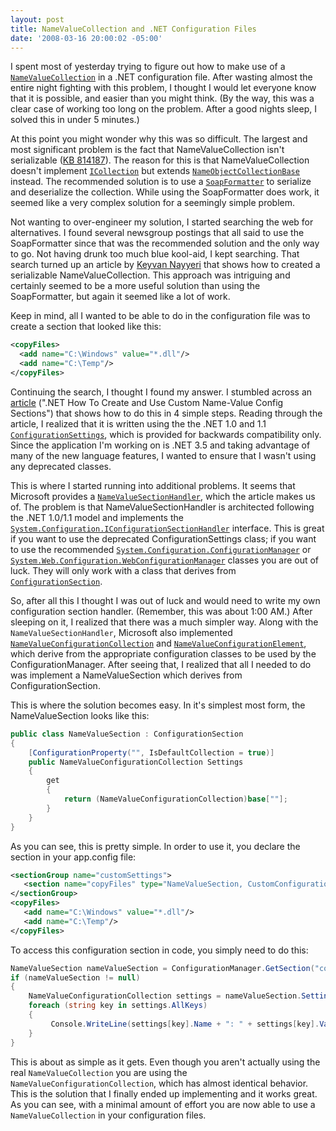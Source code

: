 ```yaml
---
layout: post
title: NameValueCollection and .NET Configuration Files
date: '2008-03-16 20:00:02 -05:00'
---
```


I spent most of yesterday trying to figure out how to make use of a [`NameValueCollection`](http://msdn2.microsoft.com/689y5thy.aspx) in a .NET configuration file. After wasting almost the entire night fighting with this problem, I thought I would let everyone know that it is possible, and easier than you might think. (By the way, this was a clear case of working too long on the problem. After a good nights sleep, I solved this in under 5 minutes.)

At this point you might wonder why this was so difficult. The largest and most significant problem is the fact that NameValueCollection isn't serializable ([KB 814187](http://support.microsoft.com/kb/814187)). The reason for this is that NameValueCollection doesn't implement [`ICollection`](http://msdn2.microsoft.com/b1ht6113.aspx) but extends [`NameObjectCollectionBase`](http://msdn2.microsoft.com/ts6a60s4.aspx) instead. The recommended solution is to use a [`SoapFormatter`](http://msdn2.microsoft.com/5ktza7xf.aspx) to serialize and deserialize the collection. While using the SoapFormatter does work, it seemed like a very complex solution for a seemingly simple problem.

Not wanting to over-engineer my solution, I started searching the web for alternatives. I found several newsgroup postings that all said to use the SoapFormatter since that was the recommended solution and the only way to go. Not having drunk too much blue kool-aid, I kept searching. That search turned up an article by [Keyvan Nayyeri](http://nayyeri.net/blog/Serialize-NameValueCollection/) that shows how to created a serializable NameValueCollection. This approach was intriguing and certainly seemed to be a more useful solution than using the SoapFormatter, but again it seemed like a lot of work.

Keep in mind, all I wanted to be able to do in the configuration file was to create a section that looked like this:
 
```xml
<copyFiles>
  <add name="C:\Windows" value="*.dll"/>
  <add name="C:\Temp"/>
</copyFiles>
```

Continuing the search, I thought I found my answer. I stumbled across an [article](http://dotnet.org.za/ncode/archive/2007/01/19/net-how-to-use-custom-name-value-config-sections.aspx) (".NET How To Create and Use Custom Name-Value Config Sections") that shows how to do this in 4 simple steps. Reading through the article, I realized that it is written using the the .NET 1.0 and 1.1 [`ConfigurationSettings`](http://msdn2.microsoft.com/kw224t90.aspx), which is provided for backwards compatibility only. Since the application I'm working on is .NET 3.5 and taking advantage of many of the new language features, I wanted to ensure that I wasn't using any deprecated classes.

This is where I started running into additional problems. It seems that Microsoft provides a [`NameValueSectionHandler`](http://msdn2.microsoft.com/5fwwx482.aspx), which the article makes us of. The problem is that NameValueSectionHandler is architected following the .NET 1.0/1.1 model and implements the [`System.Configuration.IConfigurationSectionHandler`](http://msdn2.microsoft.com/6950ee5e.aspx) interface. This is great if you want to use the deprecated ConfigurationSettings class; if you want to use the recommended [`System.Configuration.ConfigurationManager`](http://msdn2.microsoft.com/ms134260.asp) or [`System.Web.Configuration.WebConfigurationManager`](http://msdn2.microsoft.com/ms151430.aspx) classes you are out of luck. They will only work with a class that derives from [`ConfigurationSection`](http://msdn2.microsoft.com/x0kca287.aspx).

So, after all this I thought I was out of luck and would need to write my own configuration section handler. (Remember, this was about 1:00 AM.) After sleeping on it, I realized that there was a much simpler way. Along with the `NameValueSectionHandler`, Microsoft also implemented [`NameValueConfigurationCollection`](http://msdn2.microsoft.com/ms134603.aspx) and [`NameValueConfigurationElement`](http://msdn2.microsoft.com/ms134619.aspx), which derive from the appropriate configuration classes to be used by the ConfigurationManager. After seeing that, I realized that all I needed to do was implement a NameValueSection which derives from ConfigurationSection.

This is where the solution becomes easy. In it's simplest most form, the NameValueSection looks like this:

```csharp
public class NameValueSection : ConfigurationSection
{
    [ConfigurationProperty("", IsDefaultCollection = true)]
    public NameValueConfigurationCollection Settings
    {
        get
        {
            return (NameValueConfigurationCollection)base[""];
        }
    }
}
```

As you can see, this is pretty simple. In order to use it, you declare the section in your app.config file:

```xml
<sectionGroup name="customSettings">
   <section name="copyFiles" type="NameValueSection, CustomConfiguration"/>
</sectionGroup>
<copyFiles>
   <add name="C:\Windows" value="*.dll"/>
   <add name="C:\Temp"/>
</copyFiles>
```

To access this configuration section in code, you simply need to do this:

```csharp
NameValueSection nameValueSection = ConfigurationManager.GetSection("copyFiles") as NameValueSection;
if (nameValueSection != null)
{
    NameValueConfigurationCollection settings = nameValueSection.Settings;
    foreach (string key in settings.AllKeys)
    {
         Console.WriteLine(settings[key].Name + ": " + settings[key].Value);
    }
}
```

This is about as simple as it gets. Even though you aren't actually using the real `NameValueCollection` you are using the `NameValueConfigurationCollection`, which has almost identical behavior. This is the solution that I finally ended up implementing and it works great. As you can see, with a minimal amount of effort you are now able to use a `NameValueCollection` in your configuration files.
